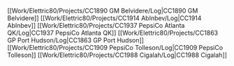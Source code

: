 [[Work/Elettric80/Projects/CC1890 GM Belvidere/Log|CC1890 GM Belvidere]]
[[Work/Elettric80/Projects/CC1914 AbInbev/Log|CC1914 AbInbev]]
[[Work/Elettric80/Projects/CC1937 PepsiCo Atlanta QK/Log|CC1937 PepsiCo Atlanta QK]]
[[Work/Elettric80/Projects/CC1863 GP Port Hudson/Log|CC1863 GP Port Hudson]]
[[Work/Elettric80/Projects/CC1909 PepsiCo Tolleson/Log|CC1909 PepsiCo Tolleson]]
[[Work/Elettric80/Projects/CC1988 Cigalah/Log|CC1988 Cigalah]]






